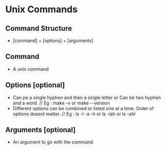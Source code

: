 # Unix Commands

## Command Structure
* [command] + [options] + [arguments]

## Command
* A unix command


## Options [optional]
* Can pe a single hyphen and then a single letter or Can be two hyphen and a word. // Eg : make -v  or make --version
* Different options can be combined or listed one at a time. Order of options doesnt matter. // Eg : ls -l -a -h  or ls -lah or ls -ahl


## Arguments [optional]
* An argument to go with the command